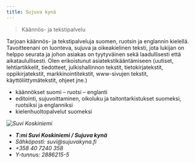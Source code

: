 ```yaml
---
title: Sujuva kynä
---
```


> Käännös- ja tekstipalvelu

Tarjoan käännös- ja tekstipalveluja suomen, ruotsin ja englannin kielellä. Tavoitteenani on luonteva, sujuva ja oikeakielinen teksti, jota lukijan on helppo seurata ja johon asiakas on tyytyväinen sekä laadullisesti että aikataulullisesti. Olen erikoistunut asiatekstikääntämiseen (uutiset, lehtiartikkelit, tiedotteet, julkishallinnon tekstit, tietokirjatekstit, oppikirjatekstit, markkinointitekstit, www-sivujen tekstit, käyttöliittymätekstit, ohjeet jne.)

- käännökset suomi – ruotsi – englanti
- editointi, sujuvoittaminen, oikoluku ja taitontarkistukset suomeksi, ruotsiksi ja englanniksi
- kielenhuoltopalvelut suomeksi

<address>
<img src="suvi_koskiniemi.jpg" alt="Suvi Koskiniemi">

<ul>
<li><b>T:mi Suvi Koskiniemi / Sujuva kynä</b></li>
<li>Sähköposti: suvi@sujuvakyna.fi</li>
<li>+358 40 7240 358</li>
<li>Y-tunnus: 2886215-5</li>
</ul>
</address>
